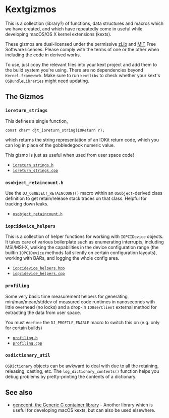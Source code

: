 # Kextgizmos

This is a collection (library?) of functions, data structures and macros which
we have created, and which have repeatedly come in useful while developing
macOS/OS X kernel extensions (kexts).

These gizmos are dual-licensed under the permissive
[zLib](https://opensource.org/licenses/zLib) and
[MIT](https://opensource.org/licenses/MIT) Free Software
licenses. Please comply with the terms of one or the other when including the
code in derived works.

To use, just copy the relevant files into your kext project and add them to the
build system you're using. There are no dependencies beyond `Kernel.framework`.
Make sure to run `kextlibs` to check whether your kext's `OSBundleLibraries`
might need updating.

## The Gizmos

### `ioreturn_strings`

This defines a single function,

    const char* djt_ioreturn_string(IOReturn r);

which returns the string representation of an IOKit return code, which you can
log in place of the gobbledegook numeric value.

This gizmo is just as useful when used from user space code!

 * [`ioreturn_strings.h`](./ioreturn_strings.h)
 * [`ioreturn_strings.cpp`](./ioreturn_strings.cpp)

### `osobject_retaincount.h`

Use the `DJ_OSOBJECT_RETAINCOUNT()` macro within an `OSObject`-derived class
definition to get retain/release stack traces on that class. Helpful for tracking
down leaks.

 * [`osobject_retaincount.h`](./osobject_retaincount.h)

### `iopcidevice_helpers`

This is a collection of helper functions for working with `IOPCIDevice` objects.
It takes care of various boilerplate such as enumerating interrupts, including
MSI/MSI-X, walking the capabilities in the device configuration range (the
builtin `IOPCIDevice` methods fail silently on certain configuration layouts),
working with BARs, and logging the whole config area.

 * [`iopcidevice_helpers.hpp`](./iopcidevice_helpers.hpp)
 * [`iopcidevice_helpers.cpp`](./iopcidevice_helpers.cpp)

### `profiling`

Some very basic time measurement helpers for generating min/max/mean/stddev of
measured code runtimes in nanoseconds with little overhead (no locks) and a
drop-in `IOUserClient` external method for extracting the data from user space.

You must `#define` the `DJ_PROFILE_ENABLE` macro to switch this on (e.g. only
for certain builds) 

 * [`profiling.h`](./profiling.h)
 * [`profiling.cpp`](./profiling.cpp)

### `osdictionary_util`

`OSDictionary` objects can be awkward to deal with due to all the retaining,
releasing, casting, etc. The `log_dictionary_contents()` function helps you
debug problems by pretty-printing the contents of a dictionary.

## See also

 * [genccont, the Generic C container library](https://github.com/pmj/genccont/) - Another library which is useful for developing macOS kexts, but can also be used elsewhere.
